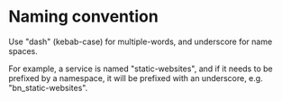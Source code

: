# Naming convention

Use "dash" (kebab-case) for multiple-words, and underscore for name spaces.

For example, a service is named "static-websites", and if it needs to be
prefixed by a namespace, it will be prefixed with an underscore, e.g.
"bn_static-websites".
